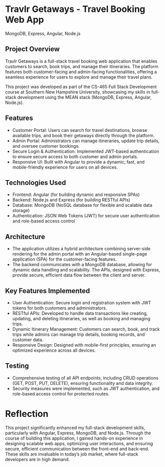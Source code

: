 # Travlr Getaways - Travel Booking Web App
MongoDB, Express, Angular, Node.js

## Project Overview
Travlr Getaways is a full-stack travel booking web application that enables customers to search, book trips, and manage their itineraries. The platform features both customer-facing and admin-facing functionalities, offering a seamless experience for users to explore and manage their travel plans.

This project was developed as part of the CS-465 Full Stack Development course at Southern New Hampshire University, showcasing my skills in full-stack development using the MEAN stack (MongoDB, Express, Angular, Node.js).

## Features
- Customer Portal: Users can search for travel destinations, browse available trips, and book their getaways directly through the platform.
- Admin Portal: Administrators can manage itineraries, update trip details, and oversee customer bookings.
- Secure Login & Authentication: Implemented JWT-based authentication to ensure secure access to both customer and admin portals.
- Responsive UI: Built with Angular to provide a dynamic, fast, and mobile-friendly experience for users on all devices.

## Technologies Used
- Frontend: Angular (for building dynamic and responsive SPAs)
- Backend: Node.js and Express (for building RESTful APIs)
- Database: MongoDB (NoSQL database for flexible and scalable data storage)
- Authentication: JSON Web Tokens (JWT) for secure user authentication and role-based access control

## Architecture
- The application utilizes a hybrid architecture combining server-side rendering for the admin portal with an Angular-based single-page application (SPA) for the customer-facing features.
- The backend communicates with a MongoDB database, allowing for dynamic data handling and scalability. The APIs, designed with Express, provide secure, efficient data flow between the client and server.

## Key Features Implemented
- User Authentication: Secure login and registration system with JWT tokens for both customers and administrators.
- RESTful APIs: Developed to handle data transactions like creating, updating, and deleting itineraries, as well as booking and managing trips.
- Dynamic Itinerary Management: Customers can search, book, and track trips while admins can manage trip details, booking records, and customer data.
- Responsive Design: Designed with mobile-first principles, ensuring an optimized experience across all devices.

## Testing
- Comprehensive testing of all API endpoints, including CRUD operations (GET, POST, PUT, DELETE), ensuring functionality and data integrity.
- Security measures were implemented, such as JWT authentication, and role-based access control for protected routes.

# Reflection
This project significantly enhanced my full-stack development skills, particularly with Angular, Express, MongoDB, and Node.js. Through the course of building this application, I gained hands-on experience in designing scalable web apps, optimizing user interactions, and ensuring secure, efficient communication between the front-end and back-end. These skills are invaluable in today’s job market, where full-stack developers are in high demand.
